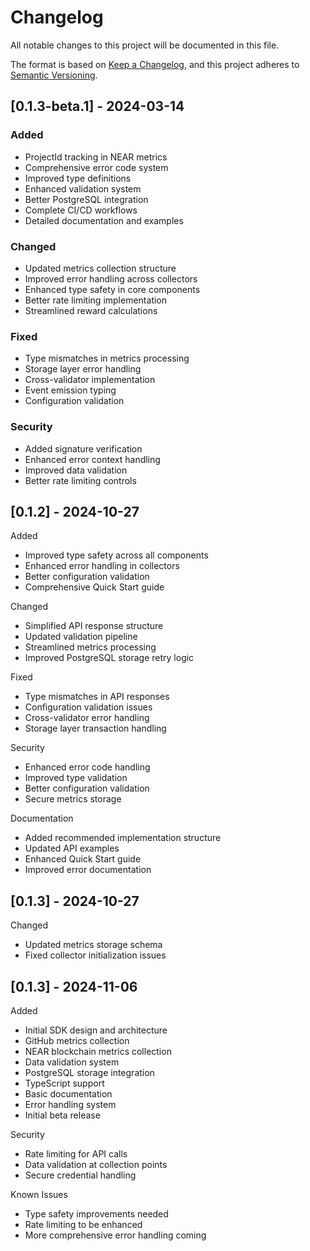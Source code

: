 # Changelog

All notable changes to this project will be documented in this file.

The format is based on [Keep a Changelog](https://keepachangelog.com/en/1.0.0/),
and this project adheres to [Semantic Versioning](https://semver.org/spec/v2.0.0.html).

## [0.1.3-beta.1] - 2024-03-14

### Added

- ProjectId tracking in NEAR metrics
- Comprehensive error code system
- Improved type definitions
- Enhanced validation system
- Better PostgreSQL integration
- Complete CI/CD workflows
- Detailed documentation and examples

### Changed

- Updated metrics collection structure
- Improved error handling across collectors
- Enhanced type safety in core components
- Better rate limiting implementation
- Streamlined reward calculations

### Fixed

- Type mismatches in metrics processing
- Storage layer error handling
- Cross-validator implementation
- Event emission typing
- Configuration validation

### Security

- Added signature verification
- Enhanced error context handling
- Improved data validation
- Better rate limiting controls

## [0.1.2] - 2024-10-27

Added

- Improved type safety across all components
- Enhanced error handling in collectors
- Better configuration validation
- Comprehensive Quick Start guide

Changed

- Simplified API response structure
- Updated validation pipeline
- Streamlined metrics processing
- Improved PostgreSQL storage retry logic

Fixed

- Type mismatches in API responses
- Configuration validation issues
- Cross-validator error handling
- Storage layer transaction handling

Security

- Enhanced error code handling
- Improved type validation
- Better configuration validation
- Secure metrics storage

Documentation

- Added recommended implementation structure
- Updated API examples
- Enhanced Quick Start guide
- Improved error documentation

## [0.1.3] - 2024-10-27

Changed

- Updated metrics storage schema
- Fixed collector initialization issues

## [0.1.3] - 2024-11-06

Added

- Initial SDK design and architecture
- GitHub metrics collection
- NEAR blockchain metrics collection
- Data validation system
- PostgreSQL storage integration
- TypeScript support
- Basic documentation
- Error handling system
- Initial beta release

Security

- Rate limiting for API calls
- Data validation at collection points
- Secure credential handling

Known Issues

- Type safety improvements needed
- Rate limiting to be enhanced
- More comprehensive error handling coming
